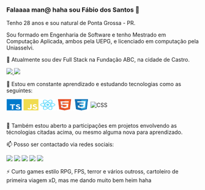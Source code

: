 ### Falaaaa man@ haha sou Fábio dos Santos 👋

Tenho 28 anos e sou natural de Ponta Grossa - PR.

Sou formado em Engenharia de Software e tenho Mestrado em Computação Aplicada, ambos pela UEPG, e licenciado em computação pela Uniasselvi.

🔭 Atualmente sou dev Full Stack na Fundação ABC, na cidade de Castro.

<div>
  <a href="https://github.com/fabioods">
  <img height="180em" src="https://github-readme-stats.vercel.app/api?username=fabioods&show_icons=true&theme=dracula&include_all_commits=true&count_private=true"/>
  <img height="180em" src="https://github-readme-stats.vercel.app/api/top-langs/?username=fabioods&layout=compact&langs_count=7&theme=dracula"/>
  </a>
</div>
  
 🌱 Estou em constante aprendizado e estudando tecnologias como as seguintes:
 <div style="display: inline_block">
  <img align="center" alt="Typescript" height="30" width="40" src="https://raw.githubusercontent.com/devicons/devicon/master/icons/typescript/typescript-plain.svg">
  <img align="center" alt="Javascript" height="30" width="40" src="https://raw.githubusercontent.com/devicons/devicon/master/icons/javascript/javascript-plain.svg">
  <img align="center" alt="React" height="30" width="40" src="https://raw.githubusercontent.com/devicons/devicon/master/icons/react/react-original.svg">
  <img align="center" alt="HTML" height="30" width="40" src="https://raw.githubusercontent.com/devicons/devicon/master/icons/html5/html5-original.svg">
  <img align="center" alt="CSS" height="30" width="40" src="https://raw.githubusercontent.com/devicons/devicon/master/icons/css3/css3-original.svg">
  <img align="center" alt="CSS" height="50" width="50" src='https://cdn.jsdelivr.net/gh/devicons/devicon/icons/graphql/graphql-plain-wordmark.svg'>


</div>
<br/>

👯 Também estou aberto a participações em projetos envolvendo as técnologias citadas acima, ou mesmo alguma nova para aprendizado.

📫 Posso ser contactado via redes sociais:

<div> 
  <a href="https://instagram.com/fabio.ds" target="_blank"><img src="https://img.shields.io/badge/-Instagram-%23E4405F?style=for-the-badge&logo=instagram&logoColor=white" target="_blank"></a>
 <a href="https://discordapp.com/users/696795405073121290" target="_blank"><img src="https://img.shields.io/badge/Discord-7289DA?style=for-the-badge&logo=discord&logoColor=white" target="_blank"></a> 
  <a href = "mailto:fah_ds@live.com"><img src="https://img.shields.io/badge/-Gmail-%23333?style=for-the-badge&logo=gmail&logoColor=white" target="_blank"></a>
  <a href="https://www.linkedin.com/in/fabioods/" target="_blank"><img src="https://img.shields.io/badge/-LinkedIn-%230077B5?style=for-the-badge&logo=linkedin&logoColor=white" target="_blank"></a> 
   <a href="https://www.facebook.com/fabioods25/" target="_blank"><img src="https://img.shields.io/badge/Facebook-1877F2?style=for-the-badge&logo=facebook&logoColor=white"></a>
</div>


⚡ Curto games estilo RPG, FPS, terror e vários outross, cartoleiro de primeira viagem xD, mas me dando muito bem heim haha


